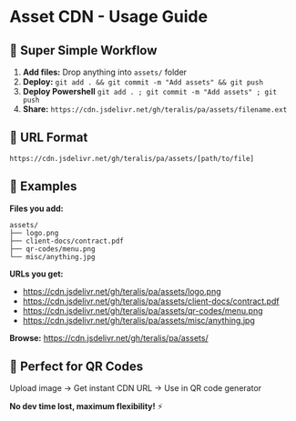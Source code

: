 # Asset CDN - Usage Guide

## 🚀 Super Simple Workflow

1. **Add files:** Drop anything into `assets/` folder
2. **Deploy:** `git add . && git commit -m "Add assets" && git push`
3. **Deploy Powershell** `git add . ; git commit -m "Add assets" ; git push`
4. **Share:** `https://cdn.jsdelivr.net/gh/teralis/pa/assets/filename.ext`

## 🔗 URL Format

```
https://cdn.jsdelivr.net/gh/teralis/pa/assets/[path/to/file]
```

## 📁 Examples

**Files you add:**
```
assets/
├── logo.png
├── client-docs/contract.pdf
├── qr-codes/menu.png
└── misc/anything.jpg
```

**URLs you get:**
- https://cdn.jsdelivr.net/gh/teralis/pa/assets/logo.png
- https://cdn.jsdelivr.net/gh/teralis/pa/assets/client-docs/contract.pdf  
- https://cdn.jsdelivr.net/gh/teralis/pa/assets/qr-codes/menu.png
- https://cdn.jsdelivr.net/gh/teralis/pa/assets/misc/anything.jpg

**Browse:** https://cdn.jsdelivr.net/gh/teralis/pa/assets/

## 🎯 Perfect for QR Codes

Upload image → Get instant CDN URL → Use in QR code generator

**No dev time lost, maximum flexibility!** ⚡